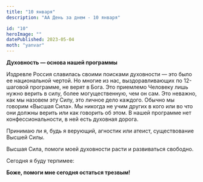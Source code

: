 ```yaml
---
title: "10 января"
description: "АА День за днем - 10 января"

id: "10"
heroImage: ""
datePublished: 2023-05-04
moth: "yanvar"
---
```


**Духовность — основа нашей программы**

Издревле Россия славилась своими поисками духовности — это было ее
национальной чертой. Но многие из нас, выздоравливающих по 12-шаговой
программе, не верят в Бога. Это приемлемо Человеку лишь нужно верить в силу,
более могущественную, чем он сам. Это неважно, как мы назовем эту Силу, это
личное дело каждого. Обычно мы говорим «Высшая Сила». Мы никогда не учим
других в кого или во что они должны верить или как говорить об этом. В нашей
программе нет конфессиональности, в ней есть духовная дорога.

Принимаю ли я, будь я верующий, агностик или атеист, существование Высшей
Силы.

Высшая Сила, помоги моей духовности расти и развиваться свободно.

Сегодня я буду терпимее:

**Боже, помоги мне сегодня остаться трезвым!**
